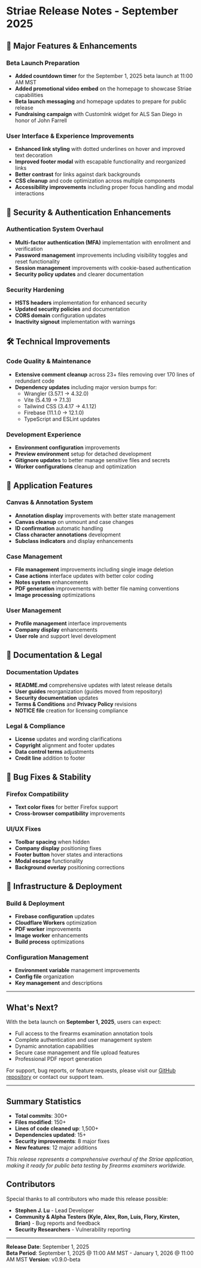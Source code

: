 # Striae Release Notes - September 2025

## 🎉 Major Features & Enhancements

### Beta Launch Preparation

- **Added countdown timer** for the September 1, 2025 beta launch at 11:00 AM MST
- **Added promotional video embed** on the homepage to showcase Striae capabilities
- **Beta launch messaging** and homepage updates to prepare for public release
- **Fundraising campaign** with CustomInk widget for ALS San Diego in honor of John Farrell

### User Interface & Experience Improvements

- **Enhanced link styling** with dotted underlines on hover and improved text decoration
- **Improved footer modal** with escapable functionality and reorganized links
- **Better contrast** for links against dark backgrounds
- **CSS cleanup** and code optimization across multiple components
- **Accessibility improvements** including proper focus handling and modal interactions

## 🔐 Security & Authentication Enhancements

### Authentication System Overhaul

- **Multi-factor authentication (MFA)** implementation with enrollment and verification
- **Password management** improvements including visibility toggles and reset functionality
- **Session management** improvements with cookie-based authentication
- **Security policy updates** and clearer documentation

### Security Hardening

- **HSTS headers** implementation for enhanced security
- **Updated security policies** and documentation
- **CORS domain** configuration updates
- **Inactivity signout** implementation with warnings

## 🛠️ Technical Improvements

### Code Quality & Maintenance

- **Extensive comment cleanup** across 23+ files removing over 170 lines of redundant code
- **Dependency updates** including major version bumps for:
  - Wrangler (3.57.1 → 4.32.0)
  - Vite (5.4.19 → 7.1.3)
  - Tailwind CSS (3.4.17 → 4.1.12)
  - Firebase (11.1.0 → 12.1.0)
  - TypeScript and ESLint updates

### Development Experience

- **Environment configuration** improvements
- **Preview environment** setup for detached development
- **Gitignore updates** to better manage sensitive files and secrets
- **Worker configurations** cleanup and optimization

## 📱 Application Features

### Canvas & Annotation System

- **Annotation display** improvements with better state management
- **Canvas cleanup** on unmount and case changes
- **ID confirmation** automatic handling
- **Class character annotations** development
- **Subclass indicators** and display enhancements

### Case Management

- **File management** improvements including single image deletion
- **Case actions** interface updates with better color coding
- **Notes system** enhancements
- **PDF generation** improvements with better file naming conventions
- **Image processing** optimizations

### User Management

- **Profile management** interface improvements
- **Company display** enhancements
- **User role** and support level development

## 📄 Documentation & Legal

### Documentation Updates

- **README.md** comprehensive updates with latest release details
- **User guides** reorganization (guides moved from repository)
- **Security documentation** updates
- **Terms & Conditions** and **Privacy Policy** revisions
- **NOTICE file** creation for licensing compliance

### Legal & Compliance

- **License** updates and wording clarifications
- **Copyright** alignment and footer updates
- **Data control terms** adjustments
- **Credit line** addition to footer

## 🐛 Bug Fixes & Stability

### Firefox Compatibility

- **Text color fixes** for better Firefox support
- **Cross-browser compatibility** improvements

### UI/UX Fixes

- **Toolbar spacing** when hidden
- **Company display** positioning fixes
- **Footer button** hover states and interactions
- **Modal escape** functionality
- **Background overlay** positioning corrections

## 🔧 Infrastructure & Deployment

### Build & Deployment

- **Firebase configuration** updates
- **Cloudflare Workers** optimization
- **PDF worker** improvements
- **Image worker** enhancements
- **Build process** optimizations

### Configuration Management

- **Environment variable** management improvements
- **Config file** organization
- **Key management** and descriptions

---

## What's Next?

With the beta launch on **September 1, 2025**, users can expect:

- Full access to the firearms examination annotation tools
- Complete authentication and user management system
- Dynamic annotation capabilities
- Secure case management and file upload features
- Professional PDF report generation

For support, bug reports, or feature requests, please visit our [GitHub repository](https://github.com/striae-org/striae) or contact our support team.

---

## Summary Statistics

- **Total commits**: 300+
- **Files modified**: 150+
- **Lines of code cleaned up**: 1,500+
- **Dependencies updated**: 15+
- **Security improvements**: 8 major fixes
- **New features**: 12 major additions

*This release represents a comprehensive overhaul of the Striae application, making it ready for public beta testing by firearms examiners worldwide.*

## Contributors

Special thanks to all contributors who made this release possible:

- **Stephen J. Lu** - Lead Developer
- **Community & Alpha Testers (Kyle, Alex, Ron, Luis, Flory, Kirsten, Brian)** - Bug reports and feedback
- **Security Researchers** - Vulnerability reporting

---

**Release Date**: September 1, 2025  
**Beta Period**: September 1, 2025 @ 11:00 AM MST - January 1, 2026 @ 11:00 AM MST
**Version**: v0.9.0-beta

